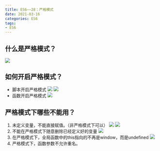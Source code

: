 ```yaml
---
title: ES6——28：严格模式
date: 2021-03-16
categories: ES6
tags: 
- ES6
---
```

## 什么是严格模式？
![](https://img-blog.csdnimg.cn/img_convert/2f8e4e87b936b50aca845f9138f137f0.png)
## 如何开启严格模式？
* 脚本开启严格模式
![](https://img-blog.csdnimg.cn/img_convert/3e9e25a99c3d9c259e734f0d7cd5a9ad.png)
![](https://img-blog.csdnimg.cn/img_convert/6eafeb5fcd0b19c818afdbe6c19158ba.png)
* 函数开启严格模式
![](https://img-blog.csdnimg.cn/img_convert/1b74ab34e858f73783c9e95d8bee9399.png)
## 严格模式下哪些不能用？
1. 未定义变量，不能直接赋值。（非严格模式下可以）
![](https://img-blog.csdnimg.cn/img_convert/72ad5c51bd84a64edece087fed4382dd.png)
![](https://img-blog.csdnimg.cn/img_convert/51a37bcaa30725edce5bd4a1eb2045dc.png)
2. 不能在严格模式下随意删除已经定义好的变量
![](https://img-blog.csdnimg.cn/img_convert/2f76be5daf8a987a5ad1a682fc7d0d76.png)
3. 在严格模式下，全局函数中的this指向的不再是window，而是undefined
![](https://img-blog.csdnimg.cn/img_convert/00231529dbaabcae95449cdc88872422.png)
4. 严格模式下，函数参数不允许重名。